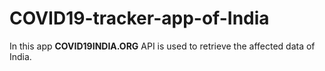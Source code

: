 # COVID19-tracker-app-of-India
In this app **COVID19INDIA.ORG** API is used to retrieve the affected data of India.

<imag src="covid.jpg">
